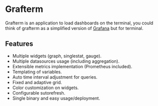 # Grafterm

Grafterm is an application to load dashboards on the terminal, you could think of grafterm as a simplified version of [Grafana] but for terminal.

## Features

- Multiple widgets (graph, singlestat, gauge).
- Multiple datasources usage (including aggregation).
- Extensible metrics implementation (Prometheus included).
- Templating of variables.
- Auto time interval adjustment for queries.
- Fixed and adaptive grid.
- Color customization on widgets.
- Configurable sutorefresh.
- Single binary and easy usage/deployment.

[grafana]: https://grafana.com/
